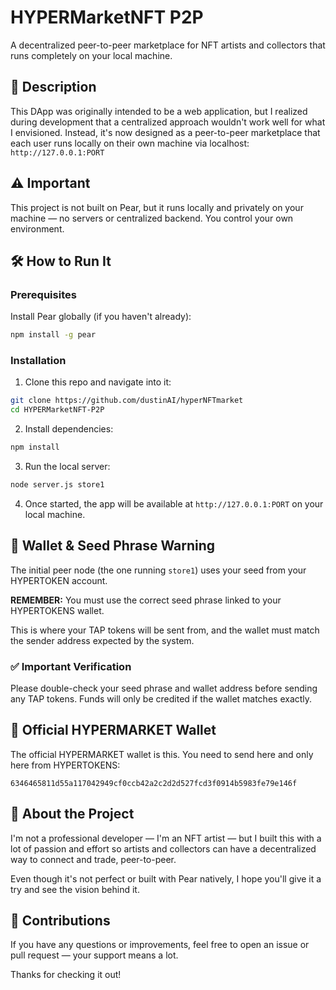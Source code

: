 # HYPERMarketNFT P2P

A decentralized peer-to-peer marketplace for NFT artists and collectors that runs completely on your local machine.

## 📖 Description

This DApp was originally intended to be a web application, but I realized during development that a centralized approach wouldn't work well for what I envisioned. Instead, it's now designed as a peer-to-peer marketplace that each user runs locally on their own machine via localhost: `http://127.0.0.1:PORT`

## ⚠️ Important

This project is not built on Pear, but it runs locally and privately on your machine — no servers or centralized backend. You control your own environment.

## 🛠️ How to Run It

### Prerequisites

Install Pear globally (if you haven't already):
```bash
npm install -g pear
```

### Installation

1. Clone this repo and navigate into it:
```bash
git clone https://github.com/dustinAI/hyperNFTmarket
cd HYPERMarketNFT-P2P
```

2. Install dependencies:
```bash
npm install
```

3. Run the local server:
```bash
node server.js store1
```

4. Once started, the app will be available at `http://127.0.0.1:PORT` on your local machine.

## 🔐 Wallet & Seed Phrase Warning

The initial peer node (the one running `store1`) uses your seed from your HYPERTOKEN account.

**REMEMBER:** You must use the correct seed phrase linked to your HYPERTOKENS wallet.

This is where your TAP tokens will be sent from, and the wallet must match the sender address expected by the system.

### ✅ Important Verification

Please double-check your seed phrase and wallet address before sending any TAP tokens. Funds will only be credited if the wallet matches exactly.

## 🎯 Official HYPERMARKET Wallet

The official HYPERMARKET wallet is this. You need to send here and only here from HYPERTOKENS:

```
6346465811d55a117042949cf0ccb42a2c2d2d527fcd3f0914b5983fe79e146f
```

## 🎨 About the Project

I'm not a professional developer — I'm an NFT artist — but I built this with a lot of passion and effort so artists and collectors can have a decentralized way to connect and trade, peer-to-peer.

Even though it's not perfect or built with Pear natively, I hope you'll give it a try and see the vision behind it.

## 🤝 Contributions

If you have any questions or improvements, feel free to open an issue or pull request — your support means a lot.

Thanks for checking it out!

